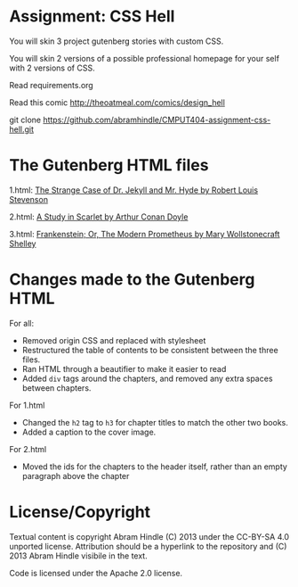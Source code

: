 Assignment: CSS Hell
====================

You will skin 3 project gutenberg stories with custom CSS.

You will skin 2 versions of a possible professional homepage for your
self with 2 versions of CSS.

Read requirements.org

Read this comic http://theoatmeal.com/comics/design_hell

git clone https://github.com/abramhindle/CMPUT404-assignment-css-hell.git


The Gutenberg HTML files
=========================
1.html: [The Strange Case of Dr. Jekyll and Mr. Hyde by Robert Louis Stevenson](https://www.gutenberg.org/ebooks/43)


2.html: [A Study in Scarlet by Arthur Conan Doyle](https://www.gutenberg.org/files/244/244-h/244-h.htm)


3.html: [Frankenstein; Or, The Modern Prometheus by Mary Wollstonecraft Shelley](https://www.gutenberg.org/ebooks/84)


Changes made to the Gutenberg HTML
==================================

For all:
* Removed origin CSS and replaced with stylesheet
* Restructured the table of contents to be consistent between the three files.
* Ran HTML through a beautifier to make it easier to read
* Added `div` tags around the chapters, and removed any extra spaces between chapters.

For 1.html
* Changed the `h2` tag to `h3` for chapter titles to match the other two books.
* Added a caption to the cover image.

For 2.html
* Moved the ids for the chapters to the header itself, rather than an empty paragraph above the chapter

License/Copyright
=================

Textual content is copyright Abram Hindle (C) 2013 under the CC-BY-SA
4.0 unported license. Attribution should be a hyperlink to the
repository and (C) 2013 Abram Hindle visibile in the text.

Code is licensed under the Apache 2.0 license.



